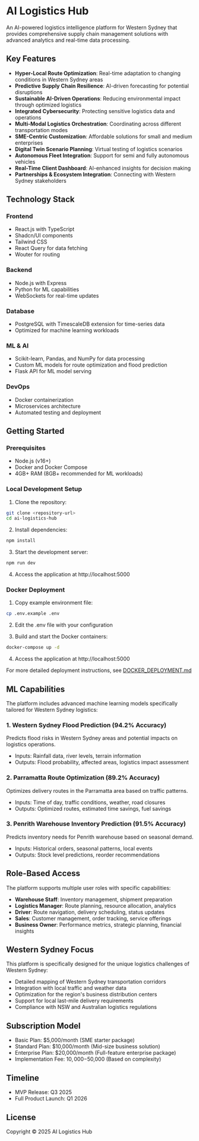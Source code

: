# AI Logistics Hub

An AI-powered logistics intelligence platform for Western Sydney that provides comprehensive supply chain management solutions with advanced analytics and real-time data processing.

## Key Features

- **Hyper-Local Route Optimization**: Real-time adaptation to changing conditions in Western Sydney areas
- **Predictive Supply Chain Resilience**: AI-driven forecasting for potential disruptions
- **Sustainable AI-Driven Operations**: Reducing environmental impact through optimized logistics
- **Integrated Cybersecurity**: Protecting sensitive logistics data and operations
- **Multi-Modal Logistics Orchestration**: Coordinating across different transportation modes
- **SME-Centric Customization**: Affordable solutions for small and medium enterprises
- **Digital Twin Scenario Planning**: Virtual testing of logistics scenarios
- **Autonomous Fleet Integration**: Support for semi and fully autonomous vehicles
- **Real-Time Client Dashboard**: AI-enhanced insights for decision making
- **Partnerships & Ecosystem Integration**: Connecting with Western Sydney stakeholders

## Technology Stack

### Frontend
- React.js with TypeScript
- Shadcn/UI components
- Tailwind CSS
- React Query for data fetching
- Wouter for routing

### Backend
- Node.js with Express
- Python for ML capabilities
- WebSockets for real-time updates

### Database
- PostgreSQL with TimescaleDB extension for time-series data
- Optimized for machine learning workloads

### ML & AI
- Scikit-learn, Pandas, and NumPy for data processing
- Custom ML models for route optimization and flood prediction
- Flask API for ML model serving

### DevOps
- Docker containerization
- Microservices architecture
- Automated testing and deployment

## Getting Started

### Prerequisites
- Node.js (v16+)
- Docker and Docker Compose
- 4GB+ RAM (8GB+ recommended for ML workloads)

### Local Development Setup

1. Clone the repository:
```bash
git clone <repository-url>
cd ai-logistics-hub
```

2. Install dependencies:
```bash
npm install
```

3. Start the development server:
```bash
npm run dev
```

4. Access the application at http://localhost:5000

### Docker Deployment

1. Copy example environment file:
```bash
cp .env.example .env
```

2. Edit the .env file with your configuration

3. Build and start the Docker containers:
```bash
docker-compose up -d
```

4. Access the application at http://localhost:5000

For more detailed deployment instructions, see [DOCKER_DEPLOYMENT.md](DOCKER_DEPLOYMENT.md)

## ML Capabilities

The platform includes advanced machine learning models specifically tailored for Western Sydney logistics:

### 1. Western Sydney Flood Prediction (94.2% Accuracy)
Predicts flood risks in Western Sydney areas and potential impacts on logistics operations.
- Inputs: Rainfall data, river levels, terrain information
- Outputs: Flood probability, affected areas, logistics impact assessment

### 2. Parramatta Route Optimization (89.2% Accuracy)
Optimizes delivery routes in the Parramatta area based on traffic patterns.
- Inputs: Time of day, traffic conditions, weather, road closures
- Outputs: Optimized routes, estimated time savings, fuel savings

### 3. Penrith Warehouse Inventory Prediction (91.5% Accuracy)
Predicts inventory needs for Penrith warehouse based on seasonal demand.
- Inputs: Historical orders, seasonal patterns, local events
- Outputs: Stock level predictions, reorder recommendations

## Role-Based Access

The platform supports multiple user roles with specific capabilities:

- **Warehouse Staff**: Inventory management, shipment preparation
- **Logistics Manager**: Route planning, resource allocation, analytics
- **Driver**: Route navigation, delivery scheduling, status updates
- **Sales**: Customer management, order tracking, service offerings
- **Business Owner**: Performance metrics, strategic planning, financial insights

## Western Sydney Focus

This platform is specifically designed for the unique logistics challenges of Western Sydney:

- Detailed mapping of Western Sydney transportation corridors
- Integration with local traffic and weather data
- Optimization for the region's business distribution centers
- Support for local last-mile delivery requirements
- Compliance with NSW and Australian logistics regulations

## Subscription Model

- Basic Plan: $5,000/month (SME starter package)
- Standard Plan: $10,000/month (Mid-size business solution)
- Enterprise Plan: $20,000/month (Full-feature enterprise package)
- Implementation Fee: $10,000-$50,000 (Based on complexity)

## Timeline

- MVP Release: Q3 2025
- Full Product Launch: Q1 2026

## License

Copyright © 2025 AI Logistics Hub